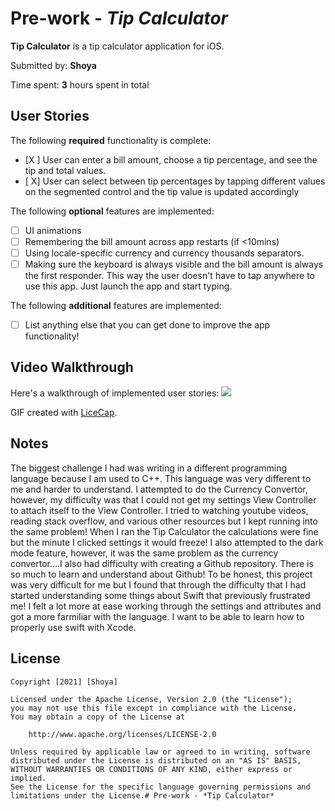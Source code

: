 # Pre-work - *Tip Calculator*

**Tip Calculator** is a tip calculator application for iOS.

Submitted by: **Shoya**

Time spent: **3** hours spent in total

## User Stories

The following **required** functionality is complete:

* [X ] User can enter a bill amount, choose a tip percentage, and see the tip and total values.
* [ X] User can select between tip percentages by tapping different values on the segmented control and the tip value is updated accordingly

The following **optional** features are implemented:

* [ ] UI animations
* [ ] Remembering the bill amount across app restarts (if <10mins)
* [ ] Using locale-specific currency and currency thousands separators.
* [ ] Making sure the keyboard is always visible and the bill amount is always the first responder. This way the user doesn't have to tap anywhere to use this app. Just launch the app and start typing.

The following **additional** features are implemented:

- [ ] List anything else that you can get done to improve the app functionality!

## Video Walkthrough

Here's a walkthrough of implemented user stories:
![](https://user-images.githubusercontent.com/88856401/130538050-6f80a507-62e4-47bf-bb5c-ffe57a04482a.gif)




GIF created with [LiceCap](http://www.cockos.com/licecap/).

## Notes

The biggest challenge I had was writing in a different programming language because I am used to C++. This language was very different to me and harder to understand. I attempted to do the Currency Convertor, however, my difficulty was that I could not get my settings View Controller to attach itself to the View Controller. I tried to watching youtube videos, reading stack overflow, and various other resources but I kept running into the same problem! When I ran the Tip Calculator the calculations were fine but the minute I clicked settings it would freeze! I also attempted to the dark mode feature, however, it was the same problem as the currency convertor....I also had difficulty with creating a Github repository. There is so much to learn and understand about Github! To be honest, this project was very difficult for me but I found that through the difficulty that I had started understanding some things about Swift that previously frustrated me! I felt a lot more at ease working through the settings and attributes and got a more farmiliar with the language. I want to be able to learn how to properly use swift with Xcode. 

## License

    Copyright [2021] [Shoya]

    Licensed under the Apache License, Version 2.0 (the "License");
    you may not use this file except in compliance with the License.
    You may obtain a copy of the License at

        http://www.apache.org/licenses/LICENSE-2.0

    Unless required by applicable law or agreed to in writing, software
    distributed under the License is distributed on an "AS IS" BASIS,
    WITHOUT WARRANTIES OR CONDITIONS OF ANY KIND, either express or implied.
    See the License for the specific language governing permissions and
    limitations under the License.# Pre-work - *Tip Calculator*

